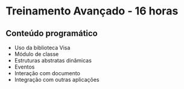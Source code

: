 # Treinamento Avançado - 16 horas

## Conteúdo programático
- Uso da biblioteca Visa
- Módulo de classe
- Estruturas abstratas dinâmicas
- Eventos
- Interação com documento
- Integração com outras aplicações
